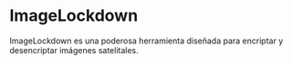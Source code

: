 # ImageLockdown
ImageLockdown es una poderosa herramienta diseñada para encriptar y desencriptar imágenes satelitales.

